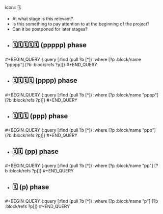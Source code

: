 icon:: 🗓️
- At what stage is this relevant?
- Is this something to pay attention to at the beginning of the project?
- Can it be postponed for later stages?
- ## 🗓️🗓️🗓️🗓️🗓️ (ppppp) phase
#+BEGIN_QUERY
{:query [:find (pull ?b [*])
         :where
         [?p :block/name "ppppp"]
         [?b :block/refs ?p]]}
#+END_QUERY

- ## 🗓️🗓️🗓️🗓️ (pppp) phase
#+BEGIN_QUERY
{:query [:find (pull ?b [*])
         :where
         [?p :block/name "pppp"]
         [?b :block/refs ?p]]}
#+END_QUERY

- ## 🗓️🗓️🗓️ (ppp) phase
#+BEGIN_QUERY
{:query [:find (pull ?b [*])
         :where
         [?p :block/name "ppp"]
         [?b :block/refs ?p]]}
#+END_QUERY

- ## 🗓️🗓️ (pp) phase
#+BEGIN_QUERY
{:query [:find (pull ?b [*])
         :where
         [?p :block/name "pp"]
         [?b :block/refs ?p]]}
#+END_QUERY

- ## 🗓️ (p) phase
#+BEGIN_QUERY
{:query [:find (pull ?b [*])
         :where
         [?p :block/name "p"]
         [?b :block/refs ?p]]}
#+END_QUERY

